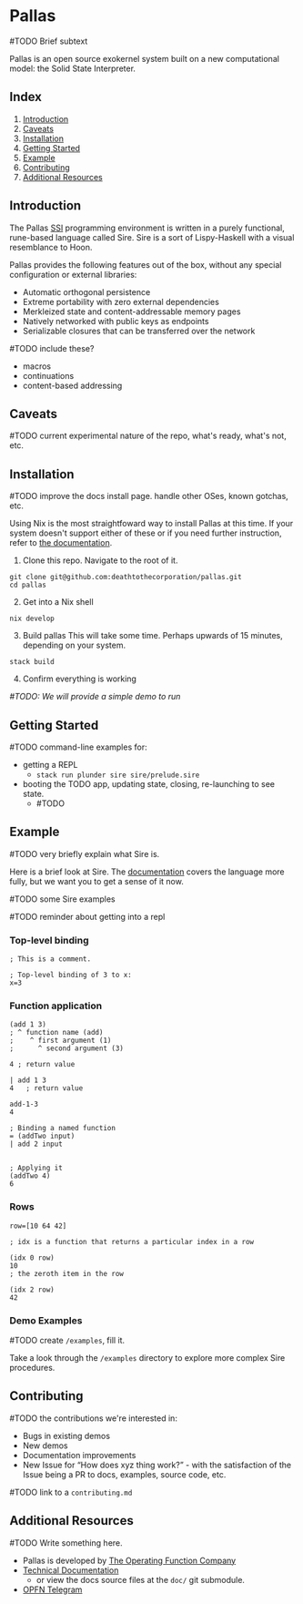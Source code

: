 # Pallas

#TODO Brief subtext

Pallas is an open source exokernel system built on a new computational model:
the Solid State Interpreter.  

## Index

1. [Introduction](#introduction)
2. [Caveats](#caveats)
3. [Installation](#installation)
4. [Getting Started](#getting-started)
5. [Example](#example)
6. [Contributing](#contributing)
7. [Additional Resources](#additional-resources)

## Introduction

The Pallas [SSI](https://wiki.vaporware.network/solid-state%20interpreter) programming environment is written in a purely functional, rune-based language called Sire. Sire is a sort of Lispy-Haskell with a visual resemblance to Hoon.

Pallas provides the following features out of the box, without any special configuration or external libraries:

- Automatic orthogonal persistence
- Extreme portability with zero external dependencies
- Merkleized state and content-addressable memory pages
- Natively networked with public keys as endpoints
- Serializable closures that can be transferred over the network

#TODO include these?
- macros
- continuations
- content-based addressing

## Caveats

#TODO current experimental nature of the repo, what's ready, what's not, etc.

## Installation

#TODO improve the docs install page. handle other OSes, known gotchas, etc.

Using Nix is the most straightfoward way to install Pallas at this time. 
If your system doesn't support either of these or if you need further
instruction, refer to
[the documentation](https://vaporware.gitbook.io/vaporware/installation/installation).

1. Clone this repo. Navigate to the root of it.

```shell
git clone git@github.com:deathtothecorporation/pallas.git
cd pallas
```

2. Get into a Nix shell

```shell
nix develop
```

3. Build pallas
This will take some time. Perhaps upwards of 15 minutes, depending on your system.

```shell
stack build
```


4. Confirm everything is working

_#TODO: We will provide a simple demo to run_

## Getting Started

#TODO command-line examples for:
- getting a REPL
  - `stack run plunder sire sire/prelude.sire`
- booting the TODO app, updating state, closing, re-launching to see state.
  - #TODO

## Example

#TODO very briefly explain what Sire is.

Here is a brief look at Sire. The
[documentation](https://vaporware.gitbook.io/vaporware/sire/intro) covers the
language more fully, but we want you to get a sense of it now.

#TODO some Sire examples

#TODO reminder about getting into a repl

### Top-level binding

```sire
; This is a comment.

; Top-level binding of 3 to x:
x=3
```

### Function application

```sire
(add 1 3)
; ^ function name (add)
;    ^ first argument (1)
;      ^ second argument (3)

4 ; return value
```

```sire
| add 1 3
4   ; return value
```

```sire
add-1-3
4
```

```sire
; Binding a named function
= (addTwo input)
| add 2 input


; Applying it
(addTwo 4)
6
```

### Rows

```sire
row=[10 64 42]

; idx is a function that returns a particular index in a row

(idx 0 row)
10
; the zeroth item in the row

(idx 2 row)
42
```

### Demo Examples

#TODO create `/examples`, fill it.

Take a look through the `/examples` directory to explore more complex Sire
procedures.

## Contributing

#TODO the contributions we're interested in:
- Bugs in existing demos
- New demos
- Documentation improvements
- New Issue for “How does xyz thing work?” - with the satisfaction of the Issue being a PR to docs, examples, source code, etc.

#TODO link to a `contributing.md`

## Additional Resources

#TODO Write something here.

- Pallas is developed by [The Operating Function Company](https://vaporware.network)
- [Technical Documentation](https://vaporware.gitbook.io/vaporware)
  - or view the docs source files at the `doc/` git submodule.
- [OPFN Telegram](https://t.me/vaporwareNetwork)
